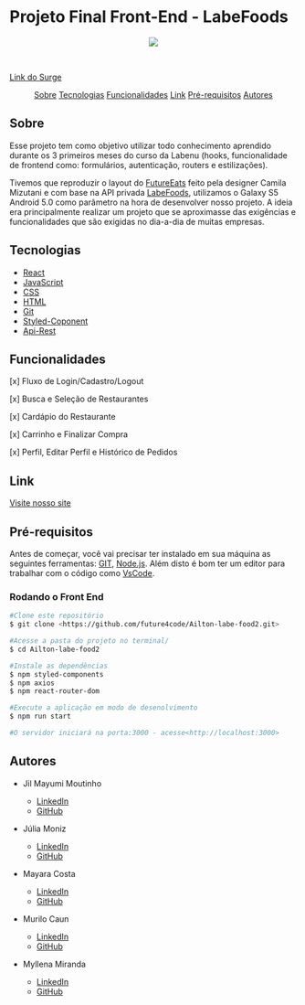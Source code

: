 # Projeto Final Front-End - LabeFoods

<p align="center"><img src="https://user-images.githubusercontent.com/104741572/183260952-c1a1cc29-a549-4ed9-8dcb-00b75cf987e4.png"/><p/>
<br/>

[Link do Surge](https://future-eats2.surge.sh)

<p align="center">
  <a href=#sobre>Sobre</a>
  <a href=#tecnologias>Tecnologias</a>
  <a href=#funcionalidades>Funcionalidades</a>
  <a href=#link>Link</a>
  <a href=#pré-requisitos>Pré-requisitos</a>
  <a href=#autores>Autores</a>
</p>

## Sobre
Esse projeto tem como objetivo utilizar todo conhecimento aprendido durante os 3 primeiros meses do curso da Labenu (hooks, funcionalidade de frontend como: formulários, autenticação, routers e estilizações). 
<br/>

Tivemos que reproduzir o layout do [FutureEats](https://scene.zeplin.io/project/5dcc566ddc1332bf7fb4f450) feito pela designer Camila Mizutani e com base na API privada [LabeFoods](https://documenter.getpostman.com/view/7549981/SWTEdGtT#3ca41feb-3e6c-4b75-91e8-54cf1e363c2c), utilizamos o Galaxy S5 Android 5.0 como parâmetro na hora de desenvolver nosso projeto. A ideia era principalmente realizar um projeto que se aproximasse das exigências e funcionalidades que são exigidas no dia-a-dia de muitas empresas.

## Tecnologias
- [React](https://pt-br.reactjs.org/)
- [JavaScript]()
- [CSS]()
- [HTML]()
- [Git]()
- [Styled-Coponent]()
- [Api-Rest]()
## Funcionalidades
[x] Fluxo de Login/Cadastro/Logout
<br/>

[x] Busca e Seleção de Restaurantes
<br/>

[x] Cardápio do Restaurante
<br/>

[x] Carrinho e Finalizar Compra
<br/>

[x] Perfil, Editar Perfil e Histórico de Pedidos
## Link

[Visite nosso site](https://future-eats2.surge.sh)

## Pré-requisitos
Antes de começar, você vai precisar ter instalado em sua máquina as seguintes ferramentas:
[GIT](https://git-scm.com), [Node.js](https://nodejs.org/en/).
Além disto é bom ter um editor para trabalhar com o código como [VsCode](https://code.visualstudio.com/).

### Rodando o Front End
```bash
#Clone este repositório
$ git clone <https://github.com/future4code/Ailton-labe-food2.git>

#Acesse a pasta do projeto no terminal/
$ cd Ailton-labe-food2

#Instale as dependências
$ npm styled-components
$ npm axios
$ npm react-router-dom

#Execute a aplicação em modo de desenolvimento
$ npm run start

#O servidor iniciará na porta:3000 - acesse<http://localhost:3000>
```

## Autores

- Jil Mayumi Moutinho
  - [LinkedIn](https://www.linkedin.com/in/jil-mayumi-moutinho-162b2282/)
  - [GitHub](https://github.com/JilMayumiMoutinho)
 
- Júlia Moniz
  - [LinkedIn](https://www.linkedin.com/in/j%C3%BAlia-moniz-a912b9172/)
  - [GitHub](https://github.com/JuliaMoniz27)
  
- Mayara Costa
  - [LinkedIn](https://www.linkedin.com/in/mayara-costa-4b9751125/)
  - [GitHub](https://github.com/aonosorah)

- Murilo Caun
  - [LinkedIn](https://www.linkedin.com/in/murilo-caun-henrique-979430206/)
  - [GitHub](https://github.com/MuriloCaun)
  
- Myllena Miranda
  - [LinkedIn](https://www.linkedin.com/in/myllena-miranda-8923121b1/)
  - [GitHub](https://github.com/Myllenam)

